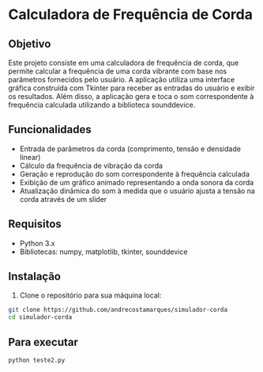 # Calculadora de Frequência de Corda

## Objetivo
Este projeto consiste em uma calculadora de frequência de corda, que permite calcular a frequência de uma corda vibrante com base nos parâmetros fornecidos pelo usuário. A aplicação utiliza uma interface gráfica construída com Tkinter para receber as entradas do usuário e exibir os resultados. Além disso, a aplicação gera e toca o som correspondente à frequência calculada utilizando a biblioteca sounddevice.

## Funcionalidades
- Entrada de parâmetros da corda (comprimento, tensão e densidade linear)
- Cálculo da frequência de vibração da corda
- Geração e reprodução do som correspondente à frequência calculada
- Exibição de um gráfico animado representando a onda sonora da corda
- Atualização dinâmica do som à medida que o usuário ajusta a tensão na corda através de um slider

## Requisitos
- Python 3.x
- Bibliotecas: numpy, matplotlib, tkinter, sounddevice

## Instalação
1. Clone o repositório para sua máquina local:
```bash
git clone https://github.com/andrecostamarques/simulador-corda
cd simulador-corda
```

## Para executar
```python teste2.py```
